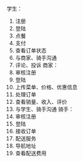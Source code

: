 学生：
1. 注册
2. 登陆  
3. 点餐
4. 支付
5. 查看订单状态
6. 与商家、骑手沟通
7. 评论、投诉
商家：
1. 审核注册
2. 登陆
3. 上传菜单、价格、优惠信息
4. 处理订单
5. 查看销量、收入、评价
6. 与学生、骑手沟通
骑手：
1. 审核注册
2. 登陆
3. 接收订单
4. 配送服务
5. 导航地址
6. 查看配送费用